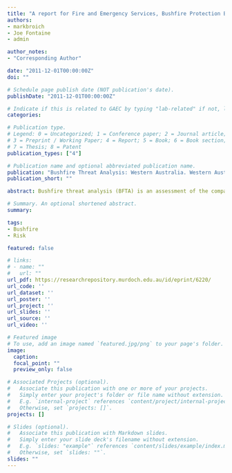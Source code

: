```yaml
---
title: "A report for Fire and Emergency Services, Bushfire Protection Branch"
authors:
- markbroich
- Joe Fontaine
- admin

author_notes:
- "Corresponding Author"

date: "2011-12-01T00:00:00Z"
doi: ""

# Schedule page publish date (NOT publication's date).
publishDate: "2011-12-01T00:00:00Z"

# Indicate if this is related to GAEC by typing "lab-related" if not, leave blank
categories:

# Publication type.
# Legend: 0 = Uncategorized; 1 = Conference paper; 2 = Journal article;
# 3 = Preprint / Working Paper; 4 = Report; 5 = Book; 6 = Book section;
# 7 = Thesis; 8 = Patent
publication_types: ["4"]

# Publication name and optional abbreviated publication name.
publication: "Bushfire Threat Analysis: Western Australia. Western Australia"
publication_short: ""

abstract: Bushfire threat analysis (BFTA) is an assessment of the comparative risk of damage resulting from bushfires in Western Australia (Muller 2008). It is based upon the principles laid out in Australian Standard AS/NZS 4360 (2004) which defines risk as the likelihood of occurrence of an event (e.g. bushfire) and the consequences of that event. This analysis has utilised a range of qualitative and quantitative estimates of threat and consequence components to arrive at an overall threat level. It has incorporated the best data available, the published scientific literature, and expert opinion to arrive at the best outcome possible. The document presented builds upon previous work completed for the southwest of Western Australia by Muller (2008). As such, we provide key information necessary for the implementation of the BFTA and describe changes in detail but broader background rationale can be found in Muller (2008). Overall, bushfire threat can be divided into fire likelihood and consequence of fire in an area. Likelihood of bushfire is partitioned into three components; fire behaviour, likelihood of ignition, and suppression capacity. Consequence of bushfire is characterised by values (infrastructure, homes, indigenous sites, biodiversity, etc) in an area.

# Summary. An optional shortened abstract.
summary: 

tags:
- Bushfire
- Risk

featured: false

# links:
# - name: ""
#   url: ""
url_pdf: https://researchrepository.murdoch.edu.au/id/eprint/6220/
url_code: ''
url_dataset: ''
url_poster: ''
url_project: ''
url_slides: ''
url_source: ''
url_video: ''

# Featured image
# To use, add an image named `featured.jpg/png` to your page's folder. 
image:
  caption: 
  focal_point: ""
  preview_only: false

# Associated Projects (optional).
#   Associate this publication with one or more of your projects.
#   Simply enter your project's folder or file name without extension.
#   E.g. `internal-project` references `content/project/internal-project/index.md`.
#   Otherwise, set `projects: []`.
projects: []

# Slides (optional).
#   Associate this publication with Markdown slides.
#   Simply enter your slide deck's filename without extension.
#   E.g. `slides: "example"` references `content/slides/example/index.md`.
#   Otherwise, set `slides: ""`.
slides: ""
---
```



